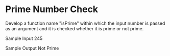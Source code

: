 # Prime Number Check

Develop a function name "isPrime" within which the input number is passed as an argument and it is checked whether it is prime or not prime.

Sample Input
245

Sample Output
Not Prime
